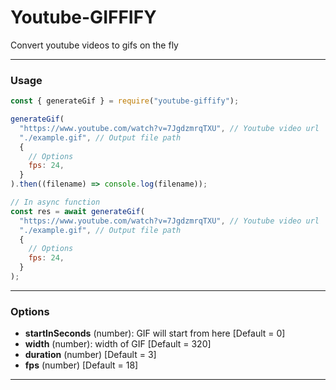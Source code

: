# Youtube-GIFFIFY

Convert youtube videos to gifs on the fly

---

### Usage

```js
const { generateGif } = require("youtube-giffify");

generateGif(
  "https://www.youtube.com/watch?v=7JgdzmrqTXU", // Youtube video url
  "./example.gif", // Output file path
  {
    // Options
    fps: 24,
  }
).then((filename) => console.log(filename));

// In async function
const res = await generateGif(
  "https://www.youtube.com/watch?v=7JgdzmrqTXU", // Youtube video url
  "./example.gif", // Output file path
  {
    // Options
    fps: 24,
  }
);
```

---

### Options

- **startInSeconds** (number): GIF will start from here [Default = 0]
- **width** (number): width of GIF [Default = 320]
- **duration** (number) [Default = 3]
- **fps** (number) [Default = 18]

---
